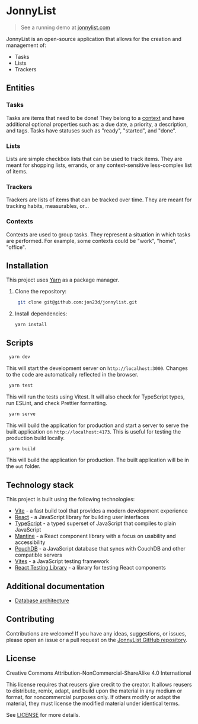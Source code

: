 # JonnyList

> See a running demo at [jonnylist.com](https://jonnylist.com)

JonnyList is an open-source application that allows for the creation and management of:

* Tasks
* Lists
* Trackers

## Entities

### Tasks

Tasks are items that need to be done! They belong to a [context](#contexts) and have additional optional properties such
as: a due date, a priority, a description, and tags. Tasks have statuses such as "ready", "started", and "done".

### Lists
Lists are simple checkbox lists that can be used to track items. They are meant for shopping lists, errands, or any
context-sensitive less-complex list of items.

### Trackers
Trackers are lists of items that can be tracked over time. They are meant for tracking habits, measurables, or...

### Contexts
Contexts are used to group tasks. They represent a situation in which tasks are performed. For example, some contexts
could be "work", "home", "office".

## Installation

This project uses [Yarn](https://yarnpkg.com/) as a package manager.

1. Clone the repository:
   ```bash
    git clone git@github.com:jon23d/jonnylist.git
   ```
2. Install dependencies:
   ```bash
   yarn install
   ```

## Scripts
```bash
 yarn dev
```
This will start the development server on `http://localhost:3000`. Changes to the code are automatically reflected
in the browser.

```bash
 yarn test
```
This will run the tests using Vitest. It will also check for TypeScript types, run ESLint, and check Prettier formatting.

```bash
 yarn serve
```
This will build the application for production and start a server to serve the built application
on `http://localhost:4173`. This is useful for testing the production build locally.

```bash
 yarn build
```
This will build the application for production. The built application will be in the `out` folder.

## Technology stack
This project is built using the following technologies:
* [Vite](https://vite.dev/) - a fast build tool that provides a modern development experience
* [React](https://reactjs.org/) - a JavaScript library for building user interfaces
* [TypeScript](https://www.typescriptlang.org/) - a typed superset of JavaScript that compiles to plain JavaScript
* [Mantine](https://mantine.dev/) - a React component library with a focus on usability and accessibility
* [PouchDB](https://pouchdb.com/) - a JavaScript database that syncs with CouchDB and other compatible servers
* [Vites](https://vitest.dev/) - a JavaScript testing framework
* [React Testing Library](https://testing-library.com/docs/react-testing-library/intro) - a library for testing React components

## Additional documentation

* [Database architecture](docs/database-architecture.md)

## Contributing
Contributions are welcome! If you have any ideas, suggestions, or issues, please open an issue or a pull request on
the [JonnyList GitHub repository](https://github.com/jon23d/jonnylist).

## License
Creative Commons Attribution-NonCommercial-ShareAlike 4.0 International

This license requires that reusers give credit to the creator. It allows reusers to distribute, remix, adapt, and build
upon the material in any medium or format, for noncommercial purposes only. If others modify or adapt the material,
they must license the modified material under identical terms.

See [LICENSE](LICENSE) for more details.


